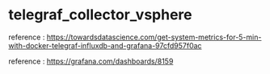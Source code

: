 # telegraf_collector_vsphere

reference : https://towardsdatascience.com/get-system-metrics-for-5-min-with-docker-telegraf-influxdb-and-grafana-97cfd957f0ac

reference : https://grafana.com/dashboards/8159
